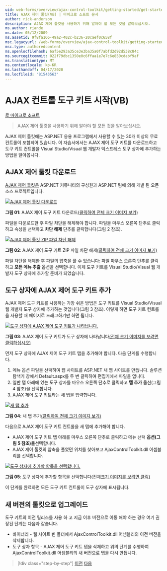 ```yaml
---
uid: web-forms/overview/ajax-control-toolkit/getting-started/get-started-with-the-ajax-control-toolkit-vb
title: AJAX 제어 툴킷(VB) | 마이크로 소프트 문서
author: rick-anderson
description: AJAX 제어 툴킷을 사용하기 위해 알아야 할 모든 것을 알아보십시오.
ms.author: riande
ms.date: 05/12/2009
ms.assetid: 9f8fa166-49a2-402c-b236-20caef0c658f
msc.legacyurl: /web-forms/overview/ajax-control-toolkit/getting-started/get-started-with-the-ajax-control-toolkit-vb
msc.type: authoredcontent
ms.openlocfilehash: 6af5e293a35ce3e3ba35a0f7abfd2d92d538c84c
ms.sourcegitcommit: 022f79dbc1350e0c6ffaa1e7e7c6e850cdabf9af
ms.translationtype: MT
ms.contentlocale: ko-KR
ms.lasthandoff: 04/17/2020
ms.locfileid: "81543563"
---
```

# <a name="get-started-with-the-ajax-control-toolkit-vb"></a>AJAX 컨트롤 도구 키트 시작(VB)

[로 마이크로 소프트](https://github.com/microsoft)

> AJAX 제어 툴킷을 사용하기 위해 알아야 할 모든 것을 알아보십시오.

AJAX 제어 툴킷에는 ASP.NET 응용 프로그램에서 사용할 수 있는 30개 이상의 무료 컨트롤이 포함되어 있습니다. 이 자습서에서는 AJAX 제어 도구 키트를 다운로드하고 도구 키트 컨트롤을 Visual Studio/Visual 웹 개발자 익스프레스 도구 상자에 추가하는 방법을 알아봅니다.

## <a name="downloading-the-ajax-control-toolkit"></a>AJAX 제어 툴킷 다운로드

[AJAX 제어 툴킷은](http://devexpress.com/act) ASP.NET 커뮤니티의 구성원과 ASP.NET 팀에 의해 개발 된 오픈 소스 프로젝트입니다.

[![AJAX 제어 툴킷 다운로드](get-started-with-the-ajax-control-toolkit-vb/_static/image1.jpg)](get-started-with-the-ajax-control-toolkit-vb/_static/image1.png)

**그림 01**: AJAX 제어 도구 키트 다운로드[(클릭하여 전체 크기 이미지 보기)](get-started-with-the-ajax-control-toolkit-vb/_static/image2.png)

파일을 다운로드한 후 파일 차단을 해제해야 합니다. 파일을 마우스 오른쪽 단추로 클릭하고 속성을 선택하고 **차단 해제** 단추를 클릭합니다(그림 2 참조).

[![AJAX 제어 툴킷 ZIP 파일 차단 해제](get-started-with-the-ajax-control-toolkit-vb/_static/image2.jpg)](get-started-with-the-ajax-control-toolkit-vb/_static/image3.png)

**그림 02**: AJAX 제어 도구 키트 ZIP 파일 차단 해제[(클릭하여 전체 크기 이미지 보기)](get-started-with-the-ajax-control-toolkit-vb/_static/image4.png)

파일 차단을 해제한 후 파일의 압축을 풀 수 있습니다: 파일 마우스 오른쪽 단추를 클릭하고 **모든 메뉴 추출** 옵션을 선택합니다. 이제 도구 키트를 Visual Studio/Visual 웹 개발자 도구 상자에 추가할 준비가 되었습니다.

## <a name="adding-the-ajax-control-toolkit-to-the-toolbox"></a>도구 상자에 AJAX 제어 도구 키트 추가

AJAX 제어 도구 키트를 사용하는 가장 쉬운 방법은 도구 키트를 Visual Studio/Visual 웹 개발자 도구 상자에 추가하는 것입니다(그림 3 참조). 이렇게 하면 도구 키트 컨트롤을 사용할 때 페이지로 드래그하기만 하면 됩니다.

[![도구 상자에 AJAX 제어 도구 키트가 나타납니다.](get-started-with-the-ajax-control-toolkit-vb/_static/image3.jpg)](get-started-with-the-ajax-control-toolkit-vb/_static/image5.png)

**그림 03**: AJAX 제어 도구 키트가 도구 상자에 나타납니다[(전체 크기 이미지를 보려면 클릭하십시오)](get-started-with-the-ajax-control-toolkit-vb/_static/image6.png)

먼저 도구 상자에 AJAX 제어 도구 키트 탭을 추가해야 합니다. 다음 단계를 수행합니다.

1. 메뉴 옵션 파일을 선택하여 웹 사이트를 ASP.NET 새 웹 사이트를 만듭니다. 솔루션 탐색기 창에서 Default.aspx를 두 번 클릭하여 편집기에서 파일을 엽니다.
2. 일반 탭 아래에 있는 도구 상자를 마우스 오른쪽 단추로 클릭하고 **탭 추가** 옵션(그림 4 참조)을 선택합니다.
3. AJAX 제어 도구 키트라는 새 탭을 입력합니다.

[![새 탭 추가](get-started-with-the-ajax-control-toolkit-vb/_static/image4.jpg)](get-started-with-the-ajax-control-toolkit-vb/_static/image7.png)

**그림 04**: 새 탭 추가[(클릭하여 전체 크기 이미지 보기)](get-started-with-the-ajax-control-toolkit-vb/_static/image8.png)

다음으로 AJAX 제어 도구 키트 컨트롤을 새 탭에 추가해야 합니다.

- AJAX 제어 도구 키트 탭 아래를 마우스 오른쪽 단추로 클릭하고 메뉴 선택 **옵션(그림 5 참조)을**선택합니다.
- AJAX 제어 툴킷의 압축을 풀었던 위치를 찾아보고 AjaxControlToolkit.dll 어셈블리를 선택합니다.

[![도구 상자에 추가할 항목을 선택합니다.](get-started-with-the-ajax-control-toolkit-vb/_static/image5.jpg)](get-started-with-the-ajax-control-toolkit-vb/_static/image9.png)

**그림 05**: 도구 상자에 추가할 항목을 선택합니다(전체[크기 이미지를 보려면 클릭)](get-started-with-the-ajax-control-toolkit-vb/_static/image10.png)

이 단계를 완료하면 모든 도구 키트 컨트롤이 도구 상자에 표시됩니다.

## <a name="upgrading-to-a-new-version-of-the-toolkit"></a>새 버전의 툴킷으로 업그레이드

도구 키트의 이전 릴리스를 사용 하 고 지금 이후 버전으로 이동 해야 하는 경우 여기 권장된 단계는 다음과 같습니다.

- 바이너리 - 웹 사이트 빈 폴더에서 AjaxControlToolkit.dll 어셈블리의 이전 버전을 삭제합니다.
- 도구 상자 항목 - AJAX 제어 도구 키트 탭을 삭제하고 위의 단계를 수행하여 AjaxControlToolkit.dll 어셈블리의 새 버전으로 탭을 다시 만듭니다.

> [!div class="step-by-step"]
> [이전](creating-a-custom-ajax-control-toolkit-control-extender-cs.md)
> [다음](using-ajax-control-toolkit-controls-and-control-extenders-vb.md)
